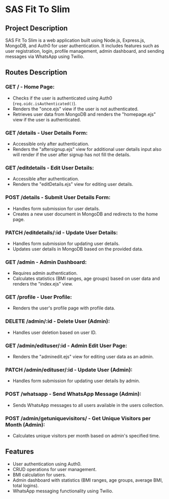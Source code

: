 # SAS Fit To Slim

## Project Description

SAS Fit To Slim is a web application built using Node.js, Express.js, MongoDB, and Auth0 for user authentication. It includes features such as user registration, login, profile management, admin dashboard, and sending messages via WhatsApp using Twilio.

## Routes Description

### GET / - Home Page:
- Checks if the user is authenticated using Auth0 (`req.oidc.isAuthenticated()`).
- Renders the "once.ejs" view if the user is not authenticated.
- Retrieves user data from MongoDB and renders the "homepage.ejs" view if the user is authenticated.

### GET /details - User Details Form:
- Accessible only after authentication.
- Renders the "aftersignup.ejs" view for additional user details input also will render if the user after signup has not fill the details.

### GET /editdetails - Edit User Details:
- Accessible after authentication.
- Renders the "editDetails.ejs" view for editing user details.

### POST /details - Submit User Details Form:
- Handles form submission for user details.
- Creates a new user document in MongoDB and redirects to the home page.

### PATCH /editdetails/:id - Update User Details:
- Handles form submission for updating user details.
- Updates user details in MongoDB based on the provided data.

### GET /admin - Admin Dashboard:
- Requires admin authentication.
- Calculates statistics (BMI ranges, age groups) based on user data and renders the "index.ejs" view.

### GET /profile - User Profile:
- Renders the user's profile page with profile data.

### DELETE /admin/:id - Delete User (Admin):
- Handles user deletion based on user ID.

### GET /admin/edituser/:id - Admin Edit User Page:
- Renders the "adminedit.ejs" view for editing user data as an admin.

### PATCH /admin/edituser/:id - Update User (Admin):
- Handles form submission for updating user details by admin.

### POST /whatsapp - Send WhatsApp Message (Admin):
- Sends WhatsApp messages to all users available in the users collection.

### POST /admin/getuniquevisitors/ - Get Unique Visitors per Month (Admin):
- Calculates unique visitors per month based on admin's specified time.

## Features

- User authentication using Auth0.
- CRUD operations for user management.
- BMI calculation for users.
- Admin dashboard with statistics (BMI ranges, age groups, average BMI, total logins).
- WhatsApp messaging functionality using Twilio.
